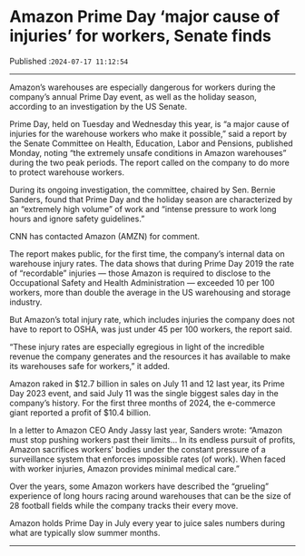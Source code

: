 # Amazon Prime Day ‘major cause of injuries’ for workers, Senate finds

Published :`2024-07-17 11:12:54`

---

Amazon’s warehouses are especially dangerous for workers during the company’s annual Prime Day event, as well as the holiday season, according to an investigation by the US Senate.

Prime Day, held on Tuesday and Wednesday this year, is “a major cause of injuries for the warehouse workers who make it possible,” said a report by the Senate Committee on Health, Education, Labor and Pensions, published Monday, noting “the extremely unsafe conditions in Amazon warehouses” during the two peak periods. The report called on the company to do more to protect warehouse workers.

During its ongoing investigation, the committee, chaired by Sen. Bernie Sanders, found that Prime Day and the holiday season are characterized by an “extremely high volume” of work and “intense pressure to work long hours and ignore safety guidelines.”

CNN has contacted Amazon (AMZN) for comment.

The report makes public, for the first time, the company’s internal data on warehouse injury rates. The data shows that during Prime Day 2019 the rate of “recordable” injuries — those Amazon is required to disclose to the Occupational Safety and Health Administration — exceeded 10 per 100 workers, more than double the average in the US warehousing and storage industry.

But Amazon’s total injury rate, which includes injuries the company does not have to report to OSHA, was just under 45 per 100 workers, the report said.

“These injury rates are especially egregious in light of the incredible revenue the company generates and the resources it has available to make its warehouses safe for workers,” it added.

Amazon raked in $12.7 billion in sales on July 11 and 12 last year, its Prime Day 2023 event, and said July 11 was the single biggest sales day in the company’s history. For the first three months of 2024, the e-commerce giant reported a profit of $10.4 billion.

In a letter to Amazon CEO Andy Jassy last year, Sanders wrote: “Amazon must stop pushing workers past their limits… In its endless pursuit of profits, Amazon sacrifices workers’ bodies under the constant pressure of a surveillance system that enforces impossible rates (of work). When faced with worker injuries, Amazon provides minimal medical care.”

Over the years, some Amazon workers have described the “grueling” experience of long hours racing around warehouses that can be the size of 28 football fields while the company tracks their every move.

Amazon holds Prime Day in July every year to juice sales numbers during what are typically slow summer months.

---


